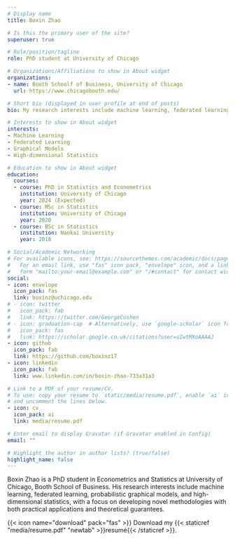 ```yaml
---
# Display name
title: Boxin Zhao

# Is this the primary user of the site?
superuser: true

# Role/position/tagline
role: PhD student at University of Chicago

# Organizations/Affiliations to show in About widget
organizations:
- name: Booth Schoolf of Business, University of Chicago
  url: https://www.chicagobooth.edu/

# Short bio (displayed in user profile at end of posts)
bio: My research interests include machine learning, federated learning, graphical models and high-dimensional statistics.

# Interests to show in About widget
interests:
- Machine Learning
- Federated Learning
- Graphical Models
- High-dimensional Statistics

# Education to show in About widget
education:
  courses:
  - course: PhD in Statistics and Econometrics
    institution: University of Chicago
    year: 2024 (Expected)
  - course: MSc in Statistics
    institution: University of Chicago
    year: 2020
  - course: BSc in Statistics
    institution: Nankai University
    year: 2018

# Social/Academic Networking
# For available icons, see: https://sourcethemes.com/academic/docs/page-builder/#icons
#   For an email link, use "fas" icon pack, "envelope" icon, and a link in the
#   form "mailto:your-email@example.com" or "/#contact" for contact widget.
social:
- icon: envelope
  icon_pack: fas
  link: boxinz@uchicago.edu
# - icon: twitter
#   icon_pack: fab
#   link: https://twitter.com/GeorgeCushen
# - icon: graduation-cap  # Alternatively, use `google-scholar` icon from `ai` icon pack
#   icon_pack: fas
#   link: https://scholar.google.co.uk/citations?user=sIwtMXoAAAAJ
- icon: github
  icon_pack: fab
  link: https://github.com/boxinz17
- icon: linkedin
  icon_pack: fab
  link: www.linkedin.com/in/boxin-zhao-733a31a3

# Link to a PDF of your resume/CV.
# To use: copy your resume to `static/media/resume.pdf`, enable `ai` icons in `params.toml`, 
# and uncomment the lines below.
- icon: cv
  icon_pack: ai
  link: media/resume.pdf

# Enter email to display Gravatar (if Gravatar enabled in Config)
email: ""

# Highlight the author in author lists? (true/false)
highlight_name: false
---
```


Boxin Zhao is a PhD student in Econometrics and Statistics at University of Chicago, Booth School of Business. His research interests include machine learning, federated learning, probabilistic graphical models, and high-dimensional statistics, with a focus on developing novel methodologies with both practical applications and theoretical guarantees.

{{< icon name="download" pack="fas" >}} Download my {{< staticref "media/resume.pdf" "newtab" >}}resumé{{< /staticref >}}.
